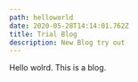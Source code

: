 ```yaml
---
path: helloworld
date: 2020-05-28T14:14:01.762Z
title: Trial Blog
description: New Blog try out
---
```

Hello wolrd. This is a blog.